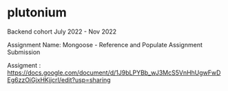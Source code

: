 # plutonium
Backend cohort July 2022 - Nov 2022

Assignment Name: Mongoose - Reference and Populate Assignment Submission

Assigment : https://docs.google.com/document/d/1J9bLPYBb_wJ3McS5VnHhUgwFwDEg6zzOiGjxHKjjcrI/edit?usp=sharing
